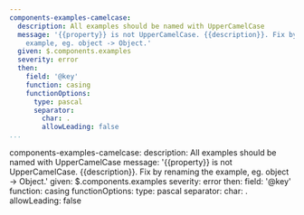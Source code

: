 ```yaml
---
components-examples-camelcase:
  description: All examples should be named with UpperCamelCase
  message: '{{property}} is not UpperCamelCase. {{description}}. Fix by renaming the
    example, eg. object -> Object.'
  given: $.components.examples
  severity: error
  then:
    field: '@key'
    function: casing
    functionOptions:
      type: pascal
      separator:
        char: .
        allowLeading: false
...
```

components-examples-camelcase:
  description: All examples should be named with UpperCamelCase
  message: '{{property}} is not UpperCamelCase. {{description}}. Fix by renaming the
    example, eg. object -> Object.'
  given: $.components.examples
  severity: error
  then:
    field: '@key'
    function: casing
    functionOptions:
      type: pascal
      separator:
        char: .
        allowLeading: false